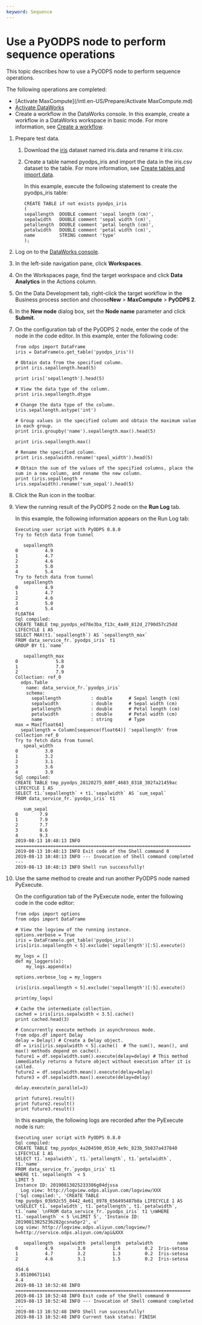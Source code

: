 ```yaml
---
keyword: Sequence
---
```


# Use a PyODPS node to perform sequence operations

This topic describes how to use a PyODPS node to perform sequence operations.

The following operations are completed:

-   [Activate MaxCompute](/intl.en-US/Prepare/Activate MaxCompute.md)
-   [Activate DataWorks](https://common-buy.aliyun.com/)
-   Create a workflow in the DataWorks console. In this example, create a workflow in a DataWorks workspace in basic mode. For more information, see [Create a workflow]().

1.  Prepare test data.

    1.  Download the [iris](http://t.cn/Rf8GeUq) dataset named iris.data and rename it iris.csv.

    2.  Create a table named pyodps\_iris and import the data in the iris.csv dataset to the table. For more information, see [Create tables and import data]().

        In this example, execute the following statement to create the pyodps\_iris table:

        ```
        CREATE TABLE if not exists pyodps_iris
        (
        sepallength  DOUBLE comment 'sepal length (cm)',
        sepalwidth   DOUBLE comment 'sepal width (cm)',
        petallength  DOUBLE comment 'petal length (cm)',
        petalwidth   DOUBLE comment 'petal width (cm)',
        name         STRING comment 'type'
        );
        ```

2.  Log on to the [DataWorks console](https://workbench.data.aliyun.com/console).

3.  In the left-side navigation pane, click **Workspaces**.

4.  On the Workspaces page, find the target workspace and click **Data Analytics** in the Actions column.

5.  On the Data Development tab, right-click the target workflow in the Business process section and choose**New** \> **MaxCompute** \> **PyODPS 2**.

6.  In the **New node** dialog box, set the **Node name** parameter and click **Submit**.

7.  On the configuration tab of the PyODPS 2 node, enter the code of the node in the code editor. In this example, enter the following code:

    ```
    from odps import DataFrame
    iris = DataFrame(o.get_table('pyodps_iris'))
    
    # Obtain data from the specified column.
    print iris.sepallength.head(5)
    
    print iris['sepallength'].head(5)
    
    # View the data type of the column.
    print iris.sepallength.dtype
    
    # Change the data type of the column.
    iris.sepallength.astype('int')
    
    # Group values in the specified column and obtain the maximum value in each group.
    print iris.groupby('name').sepallength.max().head(5)
    
    print iris.sepallength.max()
    
    # Rename the specified column.
    print iris.sepalwidth.rename('speal_width').head(5)
    
    # Obtain the sum of the values of the specified columns, place the sum in a new column, and rename the new column.
    print (iris.sepallength + iris.sepalwidth).rename('sum_sepal').head(5)
    ```

8.  Click the Run icon in the toolbar.

9.  View the running result of the PyODPS 2 node on the **Run Log** tab.

    In this example, the following information appears on the Run Log tab:

    ```
    Executing user script with PyODPS 0.8.0
    Try to fetch data from tunnel
    
       sepallength
    0          4.9
    1          4.7
    2          4.6
    3          5.0
    4          5.4
    Try to fetch data from tunnel
       sepallength
    0          4.9
    1          4.7
    2          4.6
    3          5.0
    4          5.4
    FLOAT64
    Sql compiled:
    CREATE TABLE tmp_pyodps_ed78e3ba_f13c_4a49_812d_2790d57c25dd LIFECYCLE 1 AS
    SELECT MAX(t1.`sepallength`) AS `sepallength_max`
    FROM data_service_fr.`pyodps_iris` t1
    GROUP BY t1.`name`
    
       sepallength_max
    0              5.8
    1              7.0
    2              7.9
    Collection: ref_0
      odps.Table
        name: data_service_fr.`pyodps_iris`
        schema:
          sepallength           : double      # Sepal length (cm)
          sepalwidth            : double      # Sepal width (cm)
          petallength           : double      # Petal length (cm)
          petalwidth            : double      # Petal width (cm)
          name                  : string      # Type
    max = Max[float64]
      sepallength = Column[sequence(float64)] 'sepallength' from collection ref_0
    Try to fetch data from tunnel
       speal_width
    0          3.0
    1          3.2
    2          3.1
    3          3.6
    4          3.9
    Sql compiled:
    CREATE TABLE tmp_pyodps_28120275_8d0f_4683_8318_302fa21459ac LIFECYCLE 1 AS
    SELECT t1.`sepallength` + t1.`sepalwidth` AS `sum_sepal`
    FROM data_service_fr.`pyodps_iris` t1
    
       sum_sepal
    0        7.9
    1        7.9
    2        7.7
    3        8.6
    4        9.3
    2019-08-13 10:48:13 INFO =================================================================
    2019-08-13 10:48:13 INFO Exit code of the Shell command 0
    2019-08-13 10:48:13 INFO --- Invocation of Shell command completed ---
    2019-08-13 10:48:13 INFO Shell run successfully!
    ```

10. Use the same method to create and run another PyODPS node named PyExecute.

    On the configuration tab of the PyExecute node, enter the following code in the code editor:

    ```
    from odps import options
    from odps import DataFrame
    
    # View the logview of the running instance.
    options.verbose = True
    iris = DataFrame(o.get_table('pyodps_iris'))
    iris[iris.sepallength < 5].exclude('sepallength')[:5].execute()
    
    my_logs = []
    def my_loggers(x):
        my_logs.append(x)
    
    options.verbose_log = my_loggers
    
    iris[iris.sepallength < 5].exclude('sepallength')[:5].execute()
    
    print(my_logs)
    
    # Cache the intermediate collection.
    cached = iris[iris.sepalwidth < 3.5].cache()
    print cached.head(3)
    
    # Concurrently execute methods in asynchronous mode.
    from odps.df import Delay
    delay = Delay() # Create a Delay object.
    df = iris[iris.sepalwidth < 5].cache()  # The sum(), mean(), and max() methods depend on cache().
    future1 = df.sepalwidth.sum().execute(delay=delay) # This method immediately returns a future object without execution after it is called.
    future2 = df.sepalwidth.mean().execute(delay=delay)
    future3 = df.sepalwidth.max().execute(delay=delay)
    
    delay.execute(n_parallel=3)
    
    print future1.result()
    print future2.result()
    print future3.result()
    ```

    In this example, the following logs are recorded after the PyExecute node is run:

    ```
    Executing user script with PyODPS 0.8.0
    Sql compiled:
    CREATE TABLE tmp_pyodps_4a204590_0510_4e9c_823b_5b837a437840 LIFECYCLE 1 AS
    SELECT t1.`sepalwidth`, t1.`petallength`, t1.`petalwidth`, t1.`name`
    FROM data_service_fr.`pyodps_iris` t1
    WHERE t1.`sepallength` < 5
    LIMIT 5
    Instance ID: 20190813025233386g04djssa
      Log view: http://logview.odps.aliyun.com/logview/XXX
    ['Sql compiled:', 'CREATE TABLE tmp_pyodps_03b92c55_8442_4e61_8978_656495487b8a LIFECYCLE 1 AS \nSELECT t1.`sepalwidth`, t1.`petallength`, t1.`petalwidth`, t1.`name` \nFROM data_service_fr.`pyodps_iris` t1 \nWHERE t1.`sepallength` < 5 \nLIMIT 5', 'Instance ID: 20190813025236282gcsna5pr2', u'  
    Log view: http://logview.odps.aliyun.com/logview/?h=http://service.odps.aliyun.com/api&XXX
    
       sepallength  sepalwidth  petallength  petalwidth         name
    0          4.9         3.0          1.4         0.2  Iris-setosa
    1          4.7         3.2          1.3         0.2  Iris-setosa
    2          4.6         3.1          1.5         0.2  Iris-setosa
    
    454.6
    3.05100671141
    4.4
    2019-08-13 10:52:48 INFO =================================================================
    2019-08-13 10:52:48 INFO Exit code of the Shell command 0
    2019-08-13 10:52:48 INFO --- Invocation of Shell command completed ---
    2019-08-13 10:52:48 INFO Shell run successfully!
    2019-08-13 10:52:48 INFO Current task status: FINISH
    ```


